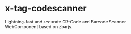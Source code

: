 x-tag-codescanner
=================

Lightning-fast and accurate QR-Code and Barcode Scanner WebComponent based on zbarjs.
